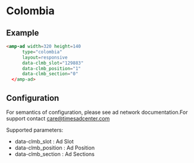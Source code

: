 <!---
Copyright 2016 The AMP HTML Authors. All Rights Reserved.

Licensed under the Apache License, Version 2.0 (the "License");
you may not use this file except in compliance with the License.
You may obtain a copy of the License at

      http://www.apache.org/licenses/LICENSE-2.0

Unless required by applicable law or agreed to in writing, software
distributed under the License is distributed on an "AS-IS" BASIS,
WITHOUT WARRANTIES OR CONDITIONS OF ANY KIND, either express or implied.
See the License for the specific language governing permissions and
limitations under the License.
-->
# Colombia

## Example

```html
<amp-ad width=320 height=140
      type="colombia"
      layout=responsive
      data-clmb_slot="129883"
      data-clmb_position="1"
      data-clmb_section="0"
  </amp-ad>
```

## Configuration

For semantics of configuration, please see ad network documentation.For support contact care@timesadcenter.com

Supported parameters:
- data-clmb_slot : Ad Slot
- data-clmb_position : Ad Position
- data-clmb_section : Ad Sections